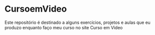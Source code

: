 # CursoemVideo
Este repositório é destinado a alguns exercícios, projetos e aulas que eu produzo enquanto faço meu curso no site Curso em Video
